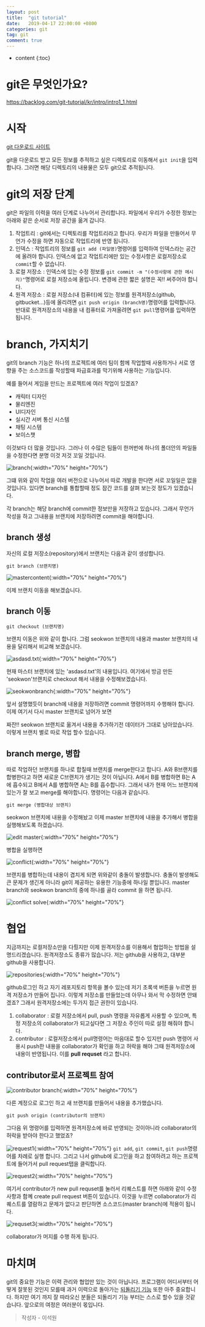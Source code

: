 ```yaml
---
layout: post
title:  "git tutorial"
date:   2019-04-17 22:00:00 +0800
categories: git
tag: git
comment: true
---
```


* content
{:toc}

# git은 무엇인가요?

https://backlog.com/git-tutorial/kr/intro/intro1_1.html

# 시작

[git 다운로드 사이트](https://git-scm.com/downloads)

git을 다운로드 받고 모든 정보를 추적하고 싶은 디렉토리로 이동해서 `git init`을 입력합니다. 그러면 해당 디렉토리의 내용물은 모두 git으로 추적됩니다.

# git의 저장 단계

git은 파일의 이력을 여러 단계로 나누어서 관리합니다. 파일에서 우리가 수정한 정보는 아래와 같은 순서로 저장 공간을 옮겨 갑니다.

1. 작업트리 : git에서는 디렉토리를 작업트리라고 합니다. 우리가 파일을 만들어서 무언가 수정을 하면 자동으로 작업트리에 반영 됩니다.
2. 인덱스 : 작업트리의 정보를 `git add (파일명)`명령어를 입력하여 인덱스라는 공간에 올려야 합니다. 인덱스에 없고 작업트리에만 있는 수정사항은 로컬저장소로 `commit`할 수 없습니다.
3. 로컬 저장소 : 인덱스에 있는 수정 정보를 `git commit -m "(수정사항에 관한 메시지)"`명령어로 로컬 저장소에 올립니다. 변경에 관한 짧은 설명은 꼭!! 써주어야 합니다.
4. 원격 저장소 : 로컬 저장소(내 컴퓨터)에 있는 정보를 원격저장소(github, gitbucket...)등에 올리려면 `git push origin (branch명)`명령어를 입력합니다. 반대로 원격저장소의 내용을 내 컴퓨터로 가져올려면 `git pull`명령어를 입력하면 됩니다.

# branch, 가지치기

git의 branch 기능은 하나의 프로젝트에 여러 팀이 함께 작업할때 사용하거나 서로 영향을 주는 소스코드를 작성할때 파급효과를 막기위해 사용하는 기능입니다.

예를 들어서 게임을 만드는 프로젝트에 여러 작업이 있겠죠?

- 캐릭터 디자인
- 물리엔진
- UI디자인
- 실시간 서버 통신 시스템
- 채팅 시스템
- 보이스챗

이것보다 더 많을 것입니다. 그러나 이 수많은 팀들이 한꺼번에 하나의 폴더안의 파일들을 수정한다면 분명 이것 저것 꼬일 것입니다.

![branch](https://github.com/gwnucse/gwnucse.github.io/blob/master/styles/images/postIMG/gitTutorial/1.png?raw=true){:width="70%" height="70%"}

그떄 위와 같이 작업을 여러 버전으로 나누어서 따로 개발을 한다면 서로 꼬일일은 없을 것입니다. 있다면 branch를 통합할때 정도 잠간 코드를 살펴 보는것 정도가 있겠습니다.

각 branch는 해당 branch에 commit한 정보만을 저장하고 있습니다. 그래서 무언가 작성을 하고 그내용을 브랜치에 저장하려면 commit을 해야합니다.
## branch 생성

자신의 로컬 저장소(repository)에서 브랜치는 다음과 같이 생성합니다.

```
git branch (브랜치명)
```

![mastercontent](https://github.com/gwnucse/gwnucse.github.io/blob/master/styles/images/postIMG/gitTutorial/2.png?raw=true){:width="70%" height="70%"}

이제 브랜치 이동을 해보겠습니다.

## branch 이동
```
git checkout (브랜치명)
```
브랜치 이동은 위와 같이 합니다. 그럼 seokwon 브랜치의 내용과 master 브랜치의 내용을 달리해서 비교해 보겠습니다.

![asdasd.txt](https://github.com/gwnucse/gwnucse.github.io/blob/master/styles/images/postIMG/gitTutorial/3.png?raw=true){:width="70%" height="70%"}

현재 마스터 브랜치에 있는 'asdasd.txt'의 내용입니다. 여기에서 방금 만든 'seokwon'브랜치로 checkout 해서 내용을 수정해보겠습니다.

![seokwonbranch](https://github.com/gwnucse/gwnucse.github.io/blob/master/styles/images/postIMG/gitTutorial/4.png?raw=true){:width="70%" height="70%"}

앞서 설명했듯이 branch에 내용을 저장하려면 commit 명령어까지 수행해야 합니다. 이제 여기서 다시 master 브랜치로 넘어가 보면

짜잔!! seokwon 브랜치로 옮겨서 내용을 추가하기전 데이터가 그대로 남아았습니다. 이렇게 브랜치 별로 따로 작업 할수 있습니다.

## branch merge, 병합

따로 작업하던 브랜치를 하나로 합칠때 브랜치를 merge한다고 합니다. A와 B브랜치를 합병한다고 하면 새로운 C브랜치가 생기는 것이 아닙니다. A에서 B를 병합하면 B는 A에 흡수되고 B에서 A를 병합하면 A는 B를 흡수합니다. 그래서 내가 현재 어느 브랜치에 있는가 잘 보고 merge를 해야합니다. 명령어는 다음과 같습니다.     

```
git merge (병합대상 브랜치)
```

seokwon 브랜치에 내용을 수정해놨고 이제 master 브랜치에 내용을 추가해서 병합을 실행해보도록 하겠습니다.

![edit master](https://github.com/gwnucse/gwnucse.github.io/blob/master/styles/images/postIMG/gitTutorial/6.png?raw=true){:width="70%" height="70%"}

병합을 실행하면

![conflict](https://github.com/gwnucse/gwnucse.github.io/blob/master/styles/images/postIMG/gitTutorial/7.png?raw=true){:width="70%" height="70%"}

브랜치를 병합하는데 내용이 겹치게 되면 위와같이 충돌이 발생합니다. 충돌이 발생해도 큰 문제가 생긴게 아니라 git이 제공하는 유용한 기능중에 하나일 뿐입니다. master branch와 seokwon branch의 중에 하나를 골라  commit 을 하면 됩니다.

![conflict solve](https://github.com/gwnucse/gwnucse.github.io/blob/master/styles/images/postIMG/gitTutorial/8.png?raw=true){:width="70%" height="70%"}

# 협업

지금까지는 로컬저장소만을 다뤘지만 이제 원격저장소를 이용해서 협업하는 방법을 설명드리겠습니다. 원격저장소도 종류가 많습니다. 저는 github을 사용하고, 대부분 github을 사용합니다.

![repositories](https://github.com/gwnucse/gwnucse.github.io/blob/master/styles/images/postIMG/gitTutorial/9.png?raw=true){:width="70%" height="70%"}

github로그인 하고 자기 레포지토리 항목을 볼수 있는데 저기 초록색 버튼을 누르면 원격 저장소가 만들어 집니다. 이렇게 저장소를 만들었는데 아무나 와서 막 수정하면 안돼겠죠? 그래서 원격저장소에는 두가지 접근 권한이 있습니다.

1. collaborator : 로컬 저장소에서 pull, push 명령을 자유롭게 사용할 수 있으며, 특정 저장소의 collaborator가 되고싶다면 그 저장소 주인이 따로 설정 해줘야 합니다.
2. contributor : 로컬저장소에서 pull명령어는 마음대로 할수 있지만 push 명령어 사용시 push한 내용을 collaborator가 확인을 하고 허락을 해야 그때 원격저장소에 내용이 반영됩니다. 이를 **pull requset** 라고 합니다.

## contributor로서 프로젝트 참여

![contributor branch](https://github.com/gwnucse/gwnucse.github.io/blob/master/styles/images/postIMG/gitTutorial/10.png?raw=true){:width="70%" height="70%"}

다른 계정으로 로그인 하고 새 브랜치를 만들어서 내용을 추가했습니다.

```
git push origin (contributor의 브랜치)
```
그다음 위 명령어를 입력하면 원격저장소에 바로 반영되는 것이아니라 collaborator의 허락을 받아야 한다고 했었죠?

![request1](https://github.com/gwnucse/gwnucse.github.io/blob/master/styles/images/postIMG/gitTutorial/11.png?raw=true){:width="70%" height="70%"}
`git add`, `git commit`, `git push`명령어를 차례로 실행 합니다. 그리고 나서 github에 로그인을 하고 참여하려고 하는 프로젝트에 들어가서 pull request탭을 클릭합니다.

![request2](https://github.com/gwnucse/gwnucse.github.io/blob/master/styles/images/postIMG/gitTutorial/12.png?raw=true){:width="70%" height="70%"}

여기서 contributor가 new pull requset를 눌러서 리퀘스트를 하면 아래와 같이 수정 사항과 함꼐 create pull request 버튼이 있습니다. 이것을 누르면 collaborator가 리퀘스트를 열람하고 문제가 없다고 판단하면 소스코드(master branch)에 적용이 됩니다.

![requset3](https://github.com/gwnucse/gwnucse.github.io/blob/master/styles/images/postIMG/gitTutorial/14.png?raw=true){:width="70%" height="70%"}

collaborator가 머지를 수행 하게 됩니다.

# 마치며

git의 중요한 기능은 이력 관리와 협업만 있는 것이 아닙니다. 프로그램이 어디서부터 어떻게 잘못된 것인지 모를때 과거 이력으로 돌아가는 [되돌리기 기능](https://medium.com/nonamedeveloper/%EC%B4%88%EB%B3%B4%EC%9A%A9-git-%EB%90%98%EB%8F%8C%EB%A6%AC%EA%B8%B0-reset-revert-d572b4cb0bd5) 또한 아주 중요합니다. 하지만 여기 까지 잘 따라오신 분들은 되돌리기 기능 부터는 스스로 할수 있을 것같습니다. 앞으로의 여정은 여러분이 몫입니다.
> 작성자 - 이석원
